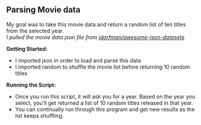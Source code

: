 ## Parsing Movie data
My goal was to take this movie data and return a random list of ten titles from the selected year.  
*I pulled the movie data json file from [jdorfman/awesome-json-datasets](https://github.com/jdorfman/awesome-json-datasets)*  

**Getting Started:**
- I imported json in order to load and parse this data
- I imported random to shuffle the movie list before returning 10 random titles

**Running the Script:**   
- Once you run this script, it will ask you for a year. Based on the year you select, you'll get returned a list of 10 random titles released in that year.
- You can continually run through this program and get new results as the list keeps shuffling. 

